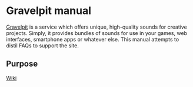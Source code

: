 Gravelpit manual
==============

[Gravelpit](http://www.gravelpit.co) is a service which offers unique, high-quality sounds for creative projects. Simply, it provides bundles of sounds for use in your games, web interfaces, smartphone apps or whatever else. This manual attempts to distil FAQs to support the site.

## Purpose
[Wiki](wiki)



